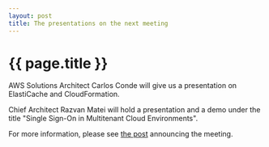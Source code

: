 ```yaml
---
layout: post
title: The presentations on the next meeting
---
```


{{ page.title }}
================
AWS Solutions Architect Carlos Conde will give us a presentation on ElastiCache and CloudFormation.

Chief Architect Razvan Matei will hold a presentation and a demo under the title "Single Sign-On in Multitenant Cloud Environments".

For more information, please see <a href="/2011/09/08/neljas-tapaaminen.html">the post</a> announcing the meeting.
